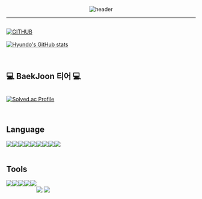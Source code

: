 <div align="center">

  ![header](https://capsule-render.vercel.app/api?type=waving&color=timeGradient&text=Welcome%20to%20Hyundo's%20GitHub%20👋&animation=twinkling&fontSize=40&fontAlignY=40&fontAlign=50&height=250)  
  <hr>
</div>

<div style="display:flex; flex-direction:row;">
  
  [![GITHUB](https://hits.seeyoufarm.com/api/count/incr/badge.svg?url=https%3A%2F%2Fgithub.com%2Fhyundo0328&count_bg=%2337F4F0&title_bg=%23555555&icon=github.svg&icon_color=%23E7E7E7&title=Github&edge_flat=false)](https://github.com/hyundo0328)
  <br><br>
  [![Hyundo's GitHub stats](https://github-readme-stats.vercel.app/api?username=hyundo0328&include_all_commits=true&theme=nord&hide_border=true&count_private=true)](https://github.com/hyundo0328/github-readme-stats)
</div><br>

  ## 💻 BaekJoon 티어 💻
<div style="display:flex; flex-direction:row;">
  
  [![Solved.ac Profile](http://mazassumnida.wtf/api/v2/generate_badge?boj=hyundo0328)](https://solved.ac/hyundo0328/)
</div><br>

## Language
<div style="display:flex; flex-direction:row;">

  <!-- Java -->
  <img src="https://img.shields.io/badge/Java-007396?style=for-the-badge&logo=Java&logoColor=white"> 
  <!-- Python -->
  <img src="https://img.shields.io/badge/python-3776AB?style=for-the-badge&logo=python&logoColor=white">
  <!-- C -->
  <img src="https://img.shields.io/badge/c-A8B9CC?style=for-the-badge&logo=c&logoColor=white">
  <br>
  <!-- MySQL -->
  <img src="https://img.shields.io/badge/mysql-4479A1?style=for-the-badge&logo=mysql&logoColor=white"> 
  <!-- OpenAI -->
  <img src="https://img.shields.io/badge/openai-412991?style=for-the-badge&logo=openai&logoColor=white">
  <br>
  <!-- HTML5 -->
  <img src="https://img.shields.io/badge/html5-E34F26?style=for-the-badge&logo=html5&logoColor=white"> 
  <!-- CSS -->
  <img src="https://img.shields.io/badge/css-1572B6?style=for-the-badge&logo=css3&logoColor=white"> 
  <!-- JavaScript -->
  <img src="https://img.shields.io/badge/javascript-F7DF1E?style=for-the-badge&logo=javascript&logoColor=black">
  <br>
  <img src="https://img.shields.io/badge/github-181717?style=for-the-badge&logo=github&logoColor=white">
</div><br>

## Tools
<div style="display:flex; flex-direction:row;">
  <!-- Amazon AWS -->
  <img src="https://img.shields.io/badge/Amazon AWS-232F3E?style=for-the-badge&logo=amazon aws&logoColor=white"> 
  <!-- Amazon EC2 -->
  <img src="https://img.shields.io/badge/Amazon EC2-FF9900?style=for-the-badge&logo=amazon ec2&logoColor=white"> 
  <!-- Linux -->
  <img src="https://img.shields.io/badge/linux-FCC624?style=for-the-badge&logo=linux&logoColor=black"> 
  <br>
  <!-- Android Studio  -->
  <img src="https://img.shields.io/badge/Andoid Studio-3DDC84?style=for-the-badge&logo=android studio&logoColor=white">
  <!-- Eclipse -->
  <img src="https://img.shields.io/badge/Eclipse%20IDE-2C2255.svg?&style=for-the-badge&logo=Eclipse%20IDE&logoColor=white">
  <!-- PyCharm -->
  <imt src="https://img.shields.io/badge/PyCharm-000000&style=for-the-badge&logo=pycharm&logoColor=white">
  <br>
  <!-- Visual Studio Code -->
  <img src="https://img.shields.io/badge/Visual Studio Code-007ACC?style=for-the-badge&logo=visual studio code&logoColor=white">
  <!-- Visual Studio -->
  <img src="https://img.shields.io/badge/Visual Studio-5C2D91?style=for-the-badge&logo=visual studio&logoColor=white">
</div><br>
